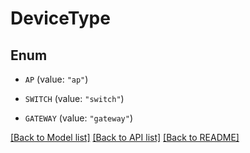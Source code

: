 # DeviceType

## Enum


* `AP` (value: `"ap"`)

* `SWITCH` (value: `"switch"`)

* `GATEWAY` (value: `"gateway"`)


[[Back to Model list]](../README.md#documentation-for-models) [[Back to API list]](../README.md#documentation-for-api-endpoints) [[Back to README]](../README.md)


